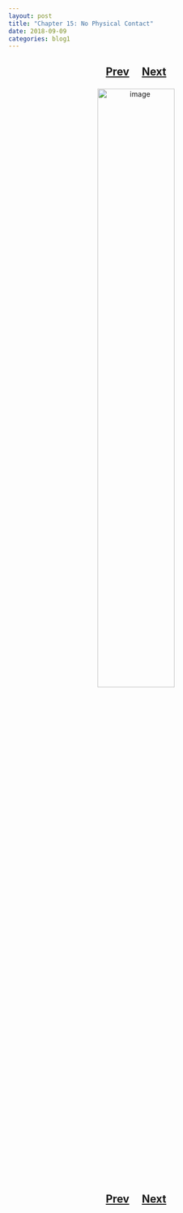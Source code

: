 ```yaml
---
layout: post
title: "Chapter 15: No Physical Contact"
date: 2018-09-09
categories: blog1
---
```


<h2>
  <p style="text-align:center;">
    <a href="/wingsofthechorus/archive/2018/07/29/chapter14">Prev</a>
    &nbsp;&nbsp;&nbsp;
    <a href="/wingsofthechorus/archive/2018/09/14/chapter16">Next</a>
  </p>
</h2>

<p style="text-align:center;">
  <img src="/wingsofthechorus/images/comics/c15.png" width="55%" alt="image"/>
</p>

<h2>
  <p style="text-align:center;">
    <a href="/wingsofthechorus/archive/2018/07/29/chapter14">Prev</a>
    &nbsp;&nbsp;&nbsp;
    <a href="/wingsofthechorus/archive/2018/09/14/chapter16">Next</a>
  </p>
</h2>
